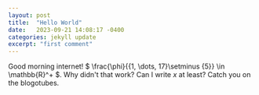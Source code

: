 ```yaml
---
layout: post
title:  "Hello World"
date:   2023-09-21 14:08:17 -0400
categories: jekyll update
excerpt: "first comment"
---
```

Good morning internet! $ \frac{\phi}{\{1, \dots, 17\}\setminus \{5\}} \in \mathbb{R}^+ $. Why didn't that work? Can I write $x$ at least? Catch you on the blogotubes.